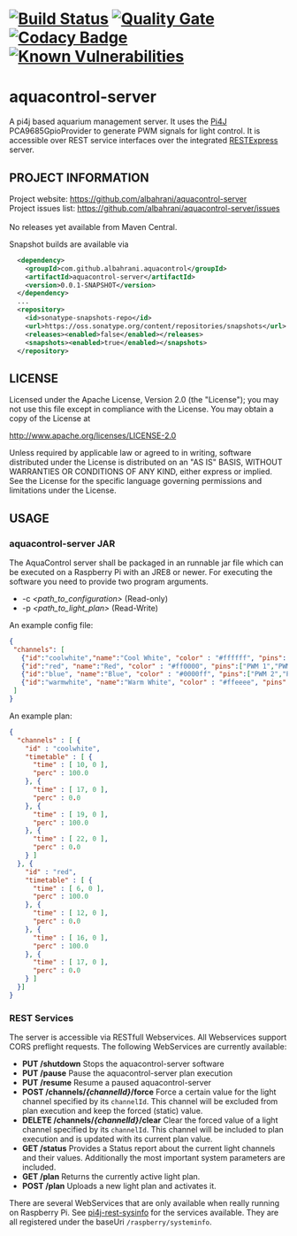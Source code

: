 [![Build Status](https://travis-ci.org/albahrani/aquacontrol-server.svg?branch=master)](https://travis-ci.org/albahrani/aquacontrol-server)
[![Quality Gate](https://sonarcloud.io/api/project_badges/measure?project=com.github.albahrani.aquacontrol%3Aaquacontrol-server&metric=alert_status)](https://sonarcloud.io/dashboard?id=com.github.albahrani.aquacontrol%3Aaquacontrol-server)
[![Codacy Badge](https://api.codacy.com/project/badge/Grade/e2c4ba7ebd164900abb1debfb1fb1a78)](https://app.codacy.com/app/albahrani/aquacontrol-server?utm_source=github.com&utm_medium=referral&utm_content=albahrani/aquacontrol-server&utm_campaign=badger)                
[![Known Vulnerabilities](https://snyk.io/test/github/albahrani/aquacontrol-server/badge.svg?targetFile=pom.xml)](https://snyk.io/test/github/albahrani/aquacontrol-server?targetFile=pom.xml)
===============
aquacontrol-server
===============
A pi4j based aquarium management server. It uses the [Pi4J](https://github.com/Pi4J/pi4j) PCA9685GpioProvider to generate PWM signals for light control. It is accessible over REST service interfaces over the integrated [RESTExpress](https://github.com/RestExpress/RestExpress) server.

## PROJECT INFORMATION
Project website: https://github.com/albahrani/aquacontrol-server <br />
Project issues list: https://github.com/albahrani/aquacontrol-server/issues <br />
<br />
No releases yet available from Maven Central.

Snapshot builds are available via
```xml
  <dependency>
    <groupId>com.github.albahrani.aquacontrol</groupId>
    <artifactId>aquacontrol-server</artifactId>
    <version>0.0.1-SNAPSHOT</version>
  </dependency>
  ...
  <repository>
    <id>sonatype-snapshots-repo</id>
    <url>https://oss.sonatype.org/content/repositories/snapshots</url>
    <releases><enabled>false</enabled></releases>
    <snapshots><enabled>true</enabled></snapshots>
  </repository>
```

## LICENSE
 Licensed under the Apache License, Version 2.0 (the "License");
 you may not use this file except in compliance with the License.
 You may obtain a copy of the License at

 http://www.apache.org/licenses/LICENSE-2.0
  
 Unless required by applicable law or agreed to in writing, software
 distributed under the License is distributed on an "AS IS" BASIS,
 WITHOUT WARRANTIES OR CONDITIONS OF ANY KIND, either express or implied.
 See the License for the specific language governing permissions and
 limitations under the License.

## USAGE
### aquacontrol-server JAR
  The AquaControl server shall be packaged in an runnable jar file which can be executed on a Raspberry Pi with an JRE8 or newer.
  For executing the software you need to provide two program arguments.
  * -c *&lt;path_to_configuration&gt;* (Read-only)
  * -p *&lt;path_to_light_plan&gt;* (Read-Write)

 An example config file:
```json
{
 "channels": [
   {"id":"coolwhite","name":"Cool White", "color" : "#ffffff", "pins": ["PWM 0","PWM 4"]},
   {"id":"red", "name":"Red", "color" : "#ff0000", "pins":["PWM 1","PWM 5"]},
   {"id":"blue", "name":"Blue", "color" : "#0000ff", "pins":["PWM 2","PWM 6"]},
   {"id":"warmwhite", "name":"Warm White", "color" : "#ffeeee", "pins":["PWM 3", "PWM 7"]}   
 ]
}
```

 An example plan:
```json
{
  "channels" : [ {
    "id" : "coolwhite",
    "timetable" : [ {
      "time" : [ 10, 0 ],
      "perc" : 100.0
    }, {
      "time" : [ 17, 0 ],
      "perc" : 0.0
    }, {
      "time" : [ 19, 0 ],
      "perc" : 100.0
    }, {
      "time" : [ 22, 0 ],
      "perc" : 0.0
    } ]    
  }, {
    "id" : "red",
    "timetable" : [ {
      "time" : [ 6, 0 ],
      "perc" : 100.0
    }, {
      "time" : [ 12, 0 ],
      "perc" : 0.0
    }, {
      "time" : [ 16, 0 ],
      "perc" : 100.0
    }, {
      "time" : [ 17, 0 ],
      "perc" : 0.0
    } ]    
  }]
}
```

### REST Services
 The server is accessible via RESTfull Webservices. All Webservices support CORS preflight requests.
 The following WebServices are currently available:
 
 * **PUT /shutdown**
 Stops the aquacontrol-server software
 * **PUT /pause**
 Pause the aquacontrol-server plan execution
 * **PUT /resume**
 Resume a paused aquacontrol-server
 * **POST /channels/*{channelId}*/force**
 Force a certain value for the light channel specified by its `channelId`. This channel will be excluded from plan execution and keep the forced (static) value.
 * **DELETE /channels/*{channelId}*/clear**
 Clear the forced value of a light channel specified by its `channelId`. This channel will be included to plan  execution and is updated with its current plan value.
 * **GET /status**
 Provides a Status report about the current light channels and their values. Additionally the most important system parameters are included.
 * **GET /plan**
 Returns the currently active light plan.
 * **POST /plan**
 Uploads a new light plan and activates it.

There are several WebServices that are only available when really running on Raspberry Pi. See [pi4j-rest-sysinfo](https://github.com/albahrani/pi4j-rest-sysinfo) for the services available. They are all registered under the baseUri `/raspberry/systeminfo`.

